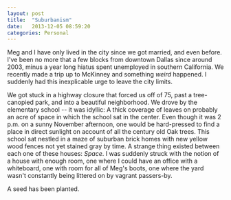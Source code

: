 ```yaml
---
layout: post
title:  "Suburbanism"
date:   2013-12-05 08:59:20
categories: Personal
---
```


Meg and I have only lived in the city since we got married, and even before.  I've been no more that a few blocks from downtown Dallas since around 2003, minus a year long hiatus spent unemployed in southern California.  We recently made a trip up to McKinney and something _weird_ happened.  I suddenly had this inexplicable urge to leave the city limits.

We got stuck in a highway closure that forced us off of 75, past a tree-canopied park, and into a beautiful neighborhood.  We drove by the elementary school -- it was idyllic:  A thick coverage of leaves on probably an acre of space in which the school sat in the center.  Even though it was 2 p.m. on a sunny November afternoon, one would be hard-pressed to find a place in direct sunlight on account of all the century old Oak trees.  This school sat nestled in a maze of suburban brick homes with new yellow wood fences not yet stained gray by time.  A strange thing existed between each one of these houses:  _Space_.  I was suddenly struck with the notion of a house with enough room, one where I could have an office with a whiteboard, one with room for all of Meg's boots, one where the yard wasn't constantly being littered on by vagrant passers-by.

A seed has been planted.
